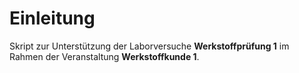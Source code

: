 # Einleitung

Skript zur Unterstützung der Laborversuche **Werkstoffprüfung 1** im Rahmen der Veranstaltung **Werkstoffkunde 1**.

```{tableofcontents}
```
